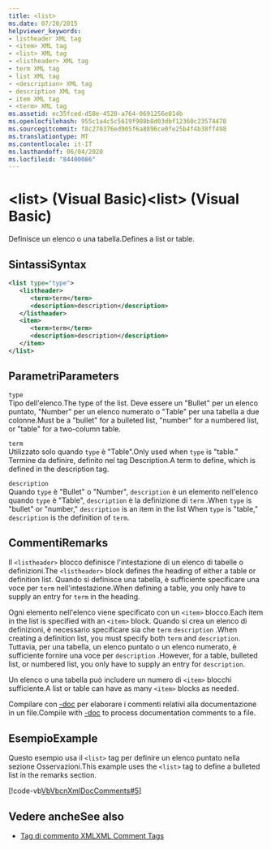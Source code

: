 ```yaml
---
title: <list>
ms.date: 07/20/2015
helpviewer_keywords:
- listheader XML tag
- <item> XML tag
- <list> XML tag
- <listheader> XML tag
- term XML tag
- list XML tag
- <description> XML tag
- description XML tag
- item XML tag
- <term> XML tag
ms.assetid: ec35fced-d58e-4520-a764-0691256e014b
ms.openlocfilehash: 955c1a4c5c5619f908b8d03dbf12360c23574478
ms.sourcegitcommit: f8c270376ed905f6a8896ce0fe25b4f4b38ff498
ms.translationtype: MT
ms.contentlocale: it-IT
ms.lasthandoff: 06/04/2020
ms.locfileid: "84400086"
---
```

# <a name="list-visual-basic"></a><span data-ttu-id="94000-101">\<list> (Visual Basic)</span><span class="sxs-lookup"><span data-stu-id="94000-101">\<list> (Visual Basic)</span></span>
<span data-ttu-id="94000-102">Definisce un elenco o una tabella.</span><span class="sxs-lookup"><span data-stu-id="94000-102">Defines a list or table.</span></span>  
  
## <a name="syntax"></a><span data-ttu-id="94000-103">Sintassi</span><span class="sxs-lookup"><span data-stu-id="94000-103">Syntax</span></span>  
  
```xml  
<list type="type">  
   <listheader>  
      <term>term</term>  
      <description>description</description>  
   </listheader>  
   <item>  
      <term>term</term>  
      <description>description</description>  
   </item>  
</list>  
```  
  
## <a name="parameters"></a><span data-ttu-id="94000-104">Parametri</span><span class="sxs-lookup"><span data-stu-id="94000-104">Parameters</span></span>  
 `type`  
 <span data-ttu-id="94000-105">Tipo dell'elenco.</span><span class="sxs-lookup"><span data-stu-id="94000-105">The type of the list.</span></span> <span data-ttu-id="94000-106">Deve essere un "Bullet" per un elenco puntato, "Number" per un elenco numerato o "Table" per una tabella a due colonne.</span><span class="sxs-lookup"><span data-stu-id="94000-106">Must be a "bullet" for a bulleted list, "number" for a numbered list, or "table" for a two-column table.</span></span>  
  
 `term`  
 <span data-ttu-id="94000-107">Utilizzato solo quando `type` è "Table".</span><span class="sxs-lookup"><span data-stu-id="94000-107">Only used when `type` is "table."</span></span> <span data-ttu-id="94000-108">Termine da definire, definito nel tag Description.</span><span class="sxs-lookup"><span data-stu-id="94000-108">A term to define, which is defined in the description tag.</span></span>  
  
 `description`  
 <span data-ttu-id="94000-109">Quando `type` è "Bullet" o "Number", `description` è un elemento nell'elenco quando `type` è "Table", `description` è la definizione di `term` .</span><span class="sxs-lookup"><span data-stu-id="94000-109">When `type` is "bullet" or "number," `description` is an item in the list When `type` is "table," `description` is the definition of `term`.</span></span>  
  
## <a name="remarks"></a><span data-ttu-id="94000-110">Commenti</span><span class="sxs-lookup"><span data-stu-id="94000-110">Remarks</span></span>  
 <span data-ttu-id="94000-111">Il `<listheader>` blocco definisce l'intestazione di un elenco di tabelle o definizioni.</span><span class="sxs-lookup"><span data-stu-id="94000-111">The `<listheader>` block defines the heading of either a table or definition list.</span></span> <span data-ttu-id="94000-112">Quando si definisce una tabella, è sufficiente specificare una voce per `term` nell'intestazione.</span><span class="sxs-lookup"><span data-stu-id="94000-112">When defining a table, you only have to supply an entry for `term` in the heading.</span></span>  
  
 <span data-ttu-id="94000-113">Ogni elemento nell'elenco viene specificato con un `<item>` blocco.</span><span class="sxs-lookup"><span data-stu-id="94000-113">Each item in the list is specified with an `<item>` block.</span></span> <span data-ttu-id="94000-114">Quando si crea un elenco di definizioni, è necessario specificare sia che `term` `description` .</span><span class="sxs-lookup"><span data-stu-id="94000-114">When creating a definition list, you must specify both `term` and `description`.</span></span> <span data-ttu-id="94000-115">Tuttavia, per una tabella, un elenco puntato o un elenco numerato, è sufficiente fornire una voce per `description` .</span><span class="sxs-lookup"><span data-stu-id="94000-115">However, for a table, bulleted list, or numbered list, you only have to supply an entry for `description`.</span></span>  
  
 <span data-ttu-id="94000-116">Un elenco o una tabella può includere un numero di `<item>` blocchi sufficiente.</span><span class="sxs-lookup"><span data-stu-id="94000-116">A list or table can have as many `<item>` blocks as needed.</span></span>  
  
 <span data-ttu-id="94000-117">Compilare con [-doc](../../reference/command-line-compiler/doc.md) per elaborare i commenti relativi alla documentazione in un file.</span><span class="sxs-lookup"><span data-stu-id="94000-117">Compile with [-doc](../../reference/command-line-compiler/doc.md) to process documentation comments to a file.</span></span>  
  
## <a name="example"></a><span data-ttu-id="94000-118">Esempio</span><span class="sxs-lookup"><span data-stu-id="94000-118">Example</span></span>  
 <span data-ttu-id="94000-119">Questo esempio usa il `<list>` tag per definire un elenco puntato nella sezione Osservazioni.</span><span class="sxs-lookup"><span data-stu-id="94000-119">This example uses the `<list>` tag to define a bulleted list in the remarks section.</span></span>  
  
 [!code-vb[VbVbcnXmlDocComments#5](~/samples/snippets/visualbasic/VS_Snippets_VBCSharp/VbVbcnXmlDocComments/VB/Class1.vb#5)]  
  
## <a name="see-also"></a><span data-ttu-id="94000-120">Vedere anche</span><span class="sxs-lookup"><span data-stu-id="94000-120">See also</span></span>

- [<span data-ttu-id="94000-121">Tag di commento XML</span><span class="sxs-lookup"><span data-stu-id="94000-121">XML Comment Tags</span></span>](index.md)
